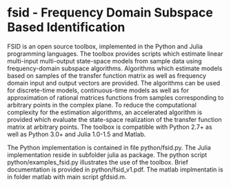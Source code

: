 # fsid - Frequency Domain Subspace Based Identification
FSID is an open source toolbox, implemented in the Python and Julia programming languages. The toolbox provides scripts which estimate linear multi-input multi-output 
state-space models from sample data using frequency-domain subspace algorithms. 
Algorithms which estimate models based on samples of the transfer function matrix 
as well as frequency domain input and output vectors are provided. The
algorithms can be used for discrete-time models, continuous-time
models as well as for approximation of rational matrices functions from
samples corresponding to arbitrary points in the complex plane.
To reduce the computational complexity for the estimation
algorithms, an accelerated algorithm is provided which evaluate the
state-space realization of the transfer function matrix at arbitrary
points. The toolbox is compatible with Python 2.7+ as well as
Python 3.0+ and Julia 1.0-1.5 and Matlab.
  
The Python implementation is contained in file python/fsid.py. The
Julia implementation reside in subfolder julia as package. The python script python/examples_fsid.py 
illustrates the use of the toolbox. Brief documentation is provided in python/fsid_v1.pdf.
The matlab implmentatin is in folder matlab with main script gfdsid.m.
